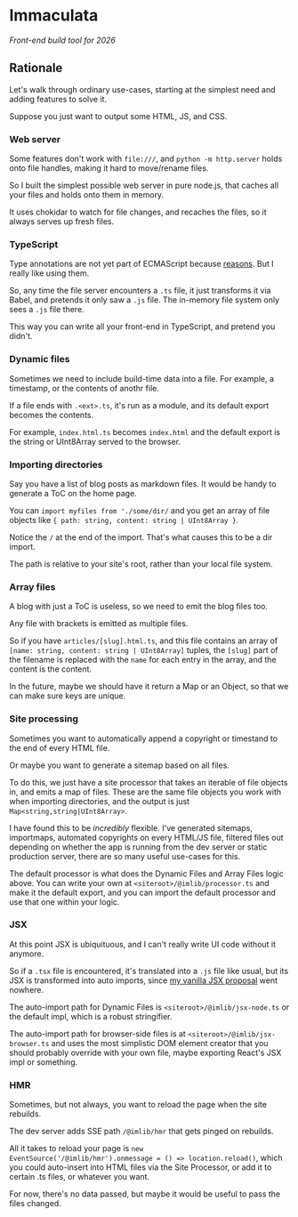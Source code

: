 # Immaculata

*Front-end build tool for 2026*

## Rationale

Let's walk through ordinary use-cases, starting at the simplest need and adding features to solve it.

Suppose you just want to output some HTML, JS, and CSS.

### Web server

Some features don't work with `file:///`, and `python -m http.server` holds onto file handles, making it hard to move/rename files.

So I built the simplest possible web server in pure node.js, that caches all your files and holds onto them in memory.

It uses chokidar to watch for file changes, and recaches the files, so it always serves up fresh files.

### TypeScript

Type annotations are not yet part of ECMAScript because [reasons](https://github.com/tc39/notes/blob/main/meetings/2023-09/september-27.md#type-annotations-stage-1-update-and-discussion). But I really like using them.

So, any time the file server encounters a `.ts` file, it just transforms it via Babel, and pretends it only saw a `.js` file. The in-memory file system only sees a `.js` file there.

This way you can write all your front-end in TypeScript, and pretend you didn't.

### Dynamic files

Sometimes we need to include build-time data into a file. For example, a timestamp, or the contents of anothr file.

If a file ends with `.<ext>.ts`, it's run as a module, and its default export becomes the contents.

For example, `index.html.ts` becomes `index.html` and the default export is the string or UInt8Array served to the browser.

### Importing directories

Say you have a list of blog posts as markdown files. It would be handy to generate a ToC on the home page.

You can `import myfiles from './some/dir/` and you get an array of file objects like `{ path: string, content: string | UInt8Array }`.

Notice the `/` at the end of the import. That's what causes this to be a dir import.

The path is relative to your site's root, rather than your local file system.

### Array files

A blog with just a ToC is useless, so we need to emit the blog files too.

Any file with brackets is emitted as multiple files.

So if you have `articles/[slug].html.ts`, and this file contains an array of `[name: string, content: string | UInt8Array]` tuples, the `[slug]` part of the filename is replaced with the `name` for each entry in the array, and the content is the content.

In the future, maybe we should have it return a Map or an Object, so that we can make sure keys are unique.

### Site processing

Sometimes you want to automatically append a copyright or timestand to the end of every HTML file.

Or maybe you want to generate a sitemap based on all files.

To do this, we just have a site processor that takes an iterable of file objects in, and emits a map of files. These are the same file objects you work with when importing directories, and the output is just `Map<string,string|UInt8Array>`.

I have found this to be *incredibly* flexible. I've generated sitemaps, importmaps, automated copyrights on every HTML/JS file, filtered files out depending on whether the app is running from the dev server or static production server, there are so many useful use-cases for this.

The default processor is what does the Dynamic Files and Array Files logic above. You can write your own at `<siteroot>/@imlib/processor.ts` and make it the default export, and you can import the default processor and use that one within your logic.

### JSX

At this point JSX is ubiquituous, and I can't really write UI code without it anymore.

So if a `.tsx` file is encountered, it's translated into a `.js` file like usual, but its JSX is transformed into auto imports, since [my vanilla JSX proposal](https://vanillajsx.com/proposal/) went nowhere.

The auto-import path for Dynamic Files is `<siteroot>/@imlib/jsx-node.ts` or the default impl, which is a robust stringifier.

The auto-import path for browser-side files is at `<siteroot>/@imlib/jsx-browser.ts` and uses the most simplistic DOM element creator that you should probably override with your own file, maybe exporting React's JSX impl or something.

### HMR

Sometimes, but not always, you want to reload the page when the site rebuilds.

The dev server adds SSE path `/@imlib/hmr` that gets pinged on rebuilds.

All it takes to reload your page is `new EventSource('/@imlib/hmr').onmessage = () => location.reload()`, which you could auto-insert into HTML files via the Site Processor, or add it to certain .ts files, or whatever you want.

For now, there's no data passed, but maybe it would be useful to pass the files changed.
